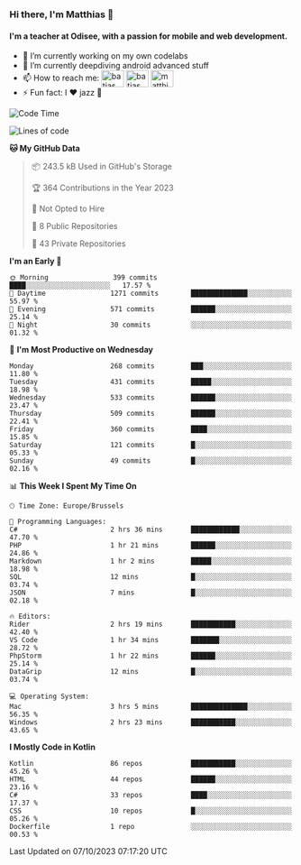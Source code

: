 ### Hi there, I'm Matthias 👋

#### I'm a teacher at Odisee, with a passion for mobile and web development.

- 🔭 I’m currently working on my own codelabs
- 🌱 I’m currently deepdiving android advanced stuff
- 📫 How to reach me: <a href="https://dev.to/batjas" target="_blank"><img align="center" src="https://raw.githubusercontent.com/rahuldkjain/github-profile-readme-generator/master/src/images/icons/Social/devto.svg" alt="batjas" height="30" width="40" /></a>
<a href="https://twitter.com/batjas" target="_blank"><img align="center" src="https://raw.githubusercontent.com/rahuldkjain/github-profile-readme-generator/master/src/images/icons/Social/twitter.svg" alt="batjas" height="30" width="40" /></a>
<a href="https://linkedin.com/in/matthiasdruwé" target="_blank"><img align="center" src="https://raw.githubusercontent.com/rahuldkjain/github-profile-readme-generator/master/src/images/icons/Social/linked-in-alt.svg" alt="matthiasdruwé" height="30" width="40" /></a>
- ⚡ Fun fact: I ❤ jazz 🎷


<!--START_SECTION:waka-->
![Code Time](http://img.shields.io/badge/Code%20Time-857%20hrs%2031%20mins-blue)

![Lines of code](https://img.shields.io/badge/From%20Hello%20World%20I%27ve%20Written-2.3%20million%20lines%20of%20code-blue)

**🐱 My GitHub Data** 

> 📦 243.5 kB Used in GitHub's Storage 
 > 
> 🏆 364 Contributions in the Year 2023
 > 
> 🚫 Not Opted to Hire
 > 
> 📜 8 Public Repositories 
 > 
> 🔑 43 Private Repositories 
 > 
**I'm an Early 🐤** 

```text
🌞 Morning                399 commits         ████░░░░░░░░░░░░░░░░░░░░░   17.57 % 
🌆 Daytime                1271 commits        ██████████████░░░░░░░░░░░   55.97 % 
🌃 Evening                571 commits         ██████░░░░░░░░░░░░░░░░░░░   25.14 % 
🌙 Night                  30 commits          ░░░░░░░░░░░░░░░░░░░░░░░░░   01.32 % 
```
📅 **I'm Most Productive on Wednesday** 

```text
Monday                   268 commits         ███░░░░░░░░░░░░░░░░░░░░░░   11.80 % 
Tuesday                  431 commits         █████░░░░░░░░░░░░░░░░░░░░   18.98 % 
Wednesday                533 commits         ██████░░░░░░░░░░░░░░░░░░░   23.47 % 
Thursday                 509 commits         ██████░░░░░░░░░░░░░░░░░░░   22.41 % 
Friday                   360 commits         ████░░░░░░░░░░░░░░░░░░░░░   15.85 % 
Saturday                 121 commits         █░░░░░░░░░░░░░░░░░░░░░░░░   05.33 % 
Sunday                   49 commits          █░░░░░░░░░░░░░░░░░░░░░░░░   02.16 % 
```


📊 **This Week I Spent My Time On** 

```text
🕑︎ Time Zone: Europe/Brussels

💬 Programming Languages: 
C#                       2 hrs 36 mins       ████████████░░░░░░░░░░░░░   47.70 % 
PHP                      1 hr 21 mins        ██████░░░░░░░░░░░░░░░░░░░   24.86 % 
Markdown                 1 hr 2 mins         █████░░░░░░░░░░░░░░░░░░░░   18.98 % 
SQL                      12 mins             █░░░░░░░░░░░░░░░░░░░░░░░░   03.74 % 
JSON                     7 mins              █░░░░░░░░░░░░░░░░░░░░░░░░   02.18 % 

🔥 Editors: 
Rider                    2 hrs 19 mins       ███████████░░░░░░░░░░░░░░   42.40 % 
VS Code                  1 hr 34 mins        ███████░░░░░░░░░░░░░░░░░░   28.72 % 
PhpStorm                 1 hr 22 mins        ██████░░░░░░░░░░░░░░░░░░░   25.14 % 
DataGrip                 12 mins             █░░░░░░░░░░░░░░░░░░░░░░░░   03.74 % 

💻 Operating System: 
Mac                      3 hrs 5 mins        ██████████████░░░░░░░░░░░   56.35 % 
Windows                  2 hrs 23 mins       ███████████░░░░░░░░░░░░░░   43.65 % 
```

**I Mostly Code in Kotlin** 

```text
Kotlin                   86 repos            ███████████░░░░░░░░░░░░░░   45.26 % 
HTML                     44 repos            ██████░░░░░░░░░░░░░░░░░░░   23.16 % 
C#                       33 repos            ████░░░░░░░░░░░░░░░░░░░░░   17.37 % 
CSS                      10 repos            █░░░░░░░░░░░░░░░░░░░░░░░░   05.26 % 
Dockerfile               1 repo              ░░░░░░░░░░░░░░░░░░░░░░░░░   00.53 % 
```




 Last Updated on 07/10/2023 07:17:20 UTC
<!--END_SECTION:waka-->
